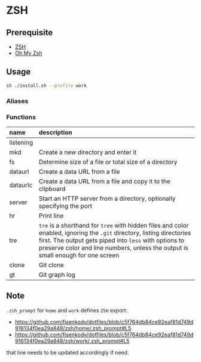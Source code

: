 # ZSH

## Prerequisite

- [ZSH](https://github.com/robbyrussell/oh-my-zsh/wiki/Installing-ZSH)
- [Oh My Zsh](https://github.com/robbyrussell/oh-my-zsh)

## Usage

```bash
sh ./install.sh --profile work
```

### Aliases

### Functions

| name      | description                                                                                                                                                                                                                                                        |
| :-------- | :----------------------------------------------------------------------------------------------------------------------------------------------------------------------------------------------------------------------------------------------------------------- |
| listening |                                                                                                                                                                                                                                                                    |
| mkd       | Create a new directory and enter it                                                                                                                                                                                                                                |
| fs        | Determine size of a file or total size of a directory                                                                                                                                                                                                              |
| dataurl   | Create a data URL from a file                                                                                                                                                                                                                                      |
| dataurlc  | Create a data URL from a file and copy it to the clipboard                                                                                                                                                                                                         |
| server    | Start an HTTP server from a directory, optionally specifying the port                                                                                                                                                                                              |
| hr        | Print line                                                                                                                                                                                                                                                         |
| tre       | `tre` is a shorthand for `tree` with hidden files and color enabled, ignoring the `.git` directory, listing directories first. The output gets piped into `less` with options to preserve color and line numbers, unless the output is small enough for one screen |
| clone     | Git clone                                                                                                                                                                                                                                                          |
| gt        | Git graph log                                                                                                                                                                                                                                                      |


## Note

`.zsh_prompt` for `home` and `work` defines `ZSH` export:
- https://github.com/fisenkodv/dotfiles/blob/c5f764db84ce92eaf81d749d916134f0ea29a848/zsh/home/.zsh_prompt#L5
- https://github.com/fisenkodv/dotfiles/blob/c5f764db84ce92eaf81d749d916134f0ea29a848/zsh/work/.zsh_prompt#L5

that line needs to be updated accordingly if need.
